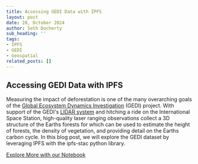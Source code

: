 ```yaml
---
title: Accessing GEDI Data with IPFS
layout: post
date: 28, October 2024
author: Seth Docherty
sub_heading: ''
tags:
- IPFS
- GEDI
- Geospatial
related_posts: []
---
```


## Accessing GEDI Data with IPFS

Measuring the impact of deforestation is one of the many overarching goals of the [Global Ecosystem Dynamics Investigation](https://gedi.umd.edu/mission/mission-overview/) (GEDI) project. With support of the GEDI's [LIDAR system](https://gedi.umd.edu/mission/technology/) and hitching a ride on the International Space Station, high-quality laser ranging observations collect a 3D structure of the Earths forests for which can be used to estimate the height of forests, the density of vegetation, and providing detail on the Earths carbon cycle. In this blog post, we will  explore the GEDI dataset by leveraging IPFS with the ipfs-stac python library.

[Explore More with our Notebook](../../notebooks/accessing-gedi-data.ipynb)